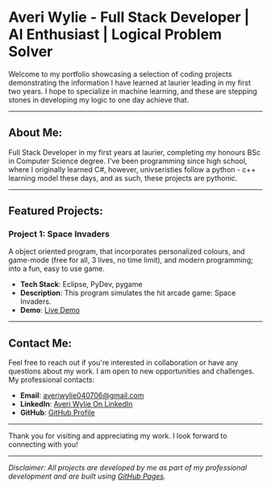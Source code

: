 # Averi Wylie - Full Stack Developer | AI Enthusiast | Logical Problem Solver

Welcome to my portfolio showcasing a selection of coding projects demonstrating the information I have learned at laurier leading in my first two years. I hope to specialize in machine learning, and these are stepping stones in developing my logic to one day achieve that.

---

## About Me:

Full Stack Developer in my first years at laurier, completing my honours BSc in Computer Science degree. I've been programming since high school, where I originally learned C#, however, univseristies follow a python - c++ learning model these days, and as such, these projects are pythonic. 

---

## Featured Projects:

### Project 1: Space Invaders
A object oriented program, that incorporates personalized colours, and game-mode (free for all, 3 lives, no time limit), and modern programming; into a fun, easy to use game. 


- **Tech Stack**: Eclipse, PyDev, pygame
- **Description**: This program simulates the hit arcade game: Space Invaders.
- **Demo**: [Live Demo]([https://yourprojectdemo.com](https://github.com/AveriWylie/Project-1---Space-Invaders/tree/main))

---

## Contact Me:

Feel free to reach out if you're interested in collaboration or have any questions about my work. I am open to new opportunities and challenges. My professional contacts: 

- **Email**: [averiwylie040706@gmail.com](mailto:averiwylie040706@gmail.com)
- **LinkedIn**: [Averi Wylie On LinkedIn]((https://www.linkedin.com/in/averi-wylie-64963a33a/))
- **GitHub**: [GitHub Profile]((https://github.com/AveriWylie))

---

Thank you for visiting and appreciating my work. I look forward to connecting with you!

---

*Disclaimer: All projects are developed by me as part of my professional development and are built using [GitHub Pages](https://pages.github.com/).*

